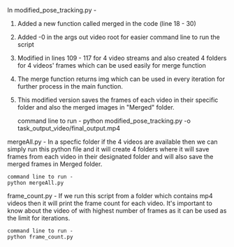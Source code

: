 In modified_pose_tracking.py -

1. Added a new function called merged in the code (line 18 - 30)
2. Added -0 in the args out video root for easier command line to run the script
3. Modified in lines 109 - 117 for 4 video streams and also created 4 folders for 4 videos' frames which can be used easily for merge function
4. The merge function returns img which can be used in every iteration for further process in the main function.
5. This modified version saves the frames of each video in their specific folder and also the merged images in "Merged" folder.

    command line to run - 
    python modified_pose_tracking.py -o task_output_video/final_output.mp4




mergeAll.py -
In a specfic folder if the 4 videos are available then we can simply run this python file and it will create 4 folders where it will save frames from each video in their designated folder and will also save the merged frames in Merged folder.

    command line to run - 
    python mergeAll.py





frame_count.py -
If we run this script from a folder which contains mp4 videos then it will print the frame count for each video. It's important to know about the video of with highest number of frames as it can be used as the limit for iterations.

    command line to run - 
    python frame_count.py
